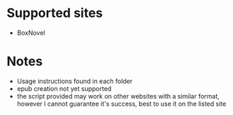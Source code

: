 # Supported sites
- BoxNovel



# Notes
- Usage instructions found in each folder
- epub creation not yet supported
- the script provided may work on other websites with a similar format, however I cannot guarantee it's success, best to use it on the listed site